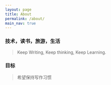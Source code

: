 ```yaml
---
layout: page
title: About
permalink: /about/
main_nav: true
---
```


<!--
![alt text]({{ site.baseurl }}/assets/profile-placeholder.gif "Profile Picture"){:.profile} 
-->

### 技术，读书，旅游，生活

> Keep Writing, Keep thinking, Keep Learning.

### 目标

> 希望保持写作习惯